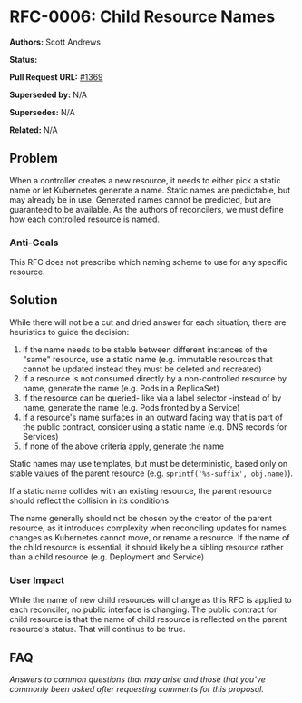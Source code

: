 # RFC-0006: Child Resource Names

**Authors:** Scott Andrews

**Status:**

**Pull Request URL:** [#1369](https://github.com/projectriff/riff/pull/1369)

**Superseded by:** N/A

**Supersedes:** N/A

**Related:** N/A


## Problem
When a controller creates a new resource, it needs to either pick a static name or let Kubernetes generate a name. Static names are predictable, but may already be in use. Generated names cannot be predicted, but are guaranteed to be available. As the authors of reconcilers, we must define how each controlled resource is named.

### Anti-Goals
This RFC does not prescribe which naming scheme to use for any specific resource.

## Solution
While there will not be a cut and dried answer for each situation, there are heuristics to guide the decision:
1. if the name needs to be stable between different instances of the "same" resource, use a static name (e.g. immutable resources that cannot be updated instead they must be deleted and recreated)
1. if a resource is not consumed directly by a non-controlled resource by name, generate the name (e.g. Pods in a ReplicaSet)
1. if the resource can be queried- like via a label selector -instead of by name, generate the name (e.g. Pods fronted by a Service)
1. if a resource's name surfaces in an outward facing way that is part of the public contract, consider using a static name (e.g. DNS records for Services)
1. if none of the above criteria apply, generate the name

Static names may use templates, but must be deterministic, based only on stable values of the parent resource (e.g. `sprintf('%s-suffix', obj.name)`).

If a static name collides with an existing resource, the parent resource should reflect the collision in its conditions. 

The name generally should not be chosen by the creator of the parent resource, as it introduces complexity when reconciling updates for names changes as Kubernetes cannot move, or rename a resource. If the name of the child resource is essential, it should likely be a sibling resource rather than a child resource (e.g. Deployment and Service)

### User Impact
While the name of new child resources will change as this RFC is applied to each reconciler, no public interface is changing. The public contract for child resource is that the name of child resource is reflected on the parent resource's status. That will continue to be true.

## FAQ
*Answers to common questions that may arise and those that you’ve commonly been asked after requesting comments for this proposal.*
